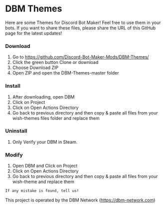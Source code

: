 # DBM Themes

Here are some Themes for Discord Bot Maker! Feel free to use them in your bots. If you want to share these files, please share the URL of this GitHub page for the latest updates!

### Download
  1. Go to https://github.com/Discord-Bot-Maker-Mods/DBM-Themes/
  2. Click the green button Clone or download
  3. Choose Download ZIP
  4. Open ZIP and open the DBM-Themes-master folder

### Install
  1. After downloading, open DBM
  2. Click on Project
  3. Click on Open Actions Directory
  4. Go back to previous directory and then copy & paste all files from your wish-themes files folder and replace them

### Uninstall
  1. Only Verify your DBM in Steam.

### Modify
  1. Open DBM and Click on Project
  2. Click on Open Actions Directory
  4. Go back to previous directory and then copy & paste all files from your wish-theme and replace them

`If any mistake is found, tell us!`

This project is operated by the DBM Network (https://dbm-network.com)